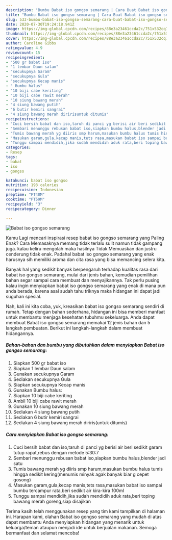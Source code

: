 ```yaml
---
description: "Bumbu Babat iso gongso semarang | Cara Buat Babat iso gongso semarang Yang Enak dan Simpel"
title: "Bumbu Babat iso gongso semarang | Cara Buat Babat iso gongso semarang Yang Enak dan Simpel"
slug: 533-bumbu-babat-iso-gongso-semarang-cara-buat-babat-iso-gongso-semarang-yang-enak-dan-simpel
date: 2020-07-30T19:24:18.941Z
image: https://img-global.cpcdn.com/recipes/88e3a23461ccda2c/751x532cq70/babat-iso-gongso-semarang-foto-resep-utama.jpg
thumbnail: https://img-global.cpcdn.com/recipes/88e3a23461ccda2c/751x532cq70/babat-iso-gongso-semarang-foto-resep-utama.jpg
cover: https://img-global.cpcdn.com/recipes/88e3a23461ccda2c/751x532cq70/babat-iso-gongso-semarang-foto-resep-utama.jpg
author: Caroline Gibbs
ratingvalue: 4.9
reviewcount: 15
recipeingredient:
- "500 gr babat iso"
- "1 lembar Daun salam"
- "secukupnya Garam"
- "secukupnya Gula"
- "secukupnya Kecap manis"
- " Bumbu halus"
- "10 biji cabe keriting"
- "10 biji cabe rawit merah"
- "10 siung bawang merah"
- "4 siung bawang putih"
- "6 butir kemiri sangrai"
- "4 siung bawang merah diririsuntuk ditumis"
recipeinstructions:
- "Cuci bersih babat dan iso,taruh di panci yg berisi air beri sedikit garam tutup rapat,rebus dengan metode 5:30:7"
- "Sembari menunggu rebusan babat iso,siapkan bumbu halus,blender jadi satu"
- "Tumis bawang merah yg diiris smp harum,masukan bumbu halus tumis hingga sedikit kering(menumis minyak agak banyak biar g cepet gosong)"
- "Masukan garam,gula,kecap manis,tets rasa,masukan babat iso sampai bumbu tercampur rata,beri sedikit air kira-kira 100ml"
- "Tunggu sampai mendidih,jika sudah mendidih aduk rata,beri toping bawang merah goreng,siap disajikan"
categories:
- Resep
tags:
- babat
- iso
- gongso

katakunci: babat iso gongso 
nutrition: 193 calories
recipecuisine: Indonesian
preptime: "PT40M"
cooktime: "PT59M"
recipeyield: "3"
recipecategory: Dinner

---
```



![Babat iso gongso semarang](https://img-global.cpcdn.com/recipes/88e3a23461ccda2c/751x532cq70/babat-iso-gongso-semarang-foto-resep-utama.jpg)

Kamu Lagi mencari inspirasi resep babat iso gongso semarang yang Paling Enak? Cara Memasaknya memang tidak terlalu sulit namun tidak gampang juga. kalau keliru mengolah maka hasilnya Tidak Memuaskan dan justru cenderung tidak enak. Padahal babat iso gongso semarang yang enak harusnya sih memiliki aroma dan cita rasa yang bisa memancing selera kita.



Banyak hal yang sedikit banyak berpengaruh terhadap kualitas rasa dari babat iso gongso semarang, mulai dari jenis bahan, kemudian pemilihan bahan segar sampai cara membuat dan menyajikannya. Tak perlu pusing kalau ingin menyiapkan babat iso gongso semarang yang enak di mana pun anda berada, karena asal sudah tahu triknya maka hidangan ini dapat jadi suguhan spesial.


Nah, kali ini kita coba, yuk, kreasikan babat iso gongso semarang sendiri di rumah. Tetap dengan bahan sederhana, hidangan ini bisa memberi manfaat untuk membantu menjaga kesehatan tubuhmu sekeluarga. Anda dapat membuat Babat iso gongso semarang memakai 12 jenis bahan dan 5 langkah pembuatan. Berikut ini langkah-langkah dalam membuat hidangannya.

<!--inarticleads1-->

##### Bahan-bahan dan bumbu yang dibutuhkan dalam menyiapkan Babat iso gongso semarang:

1. Siapkan 500 gr babat iso
1. Siapkan 1 lembar Daun salam
1. Gunakan secukupnya Garam
1. Sediakan secukupnya Gula
1. Siapkan secukupnya Kecap manis
1. Gunakan  Bumbu halus:
1. Siapkan 10 biji cabe keriting
1. Ambil 10 biji cabe rawit merah
1. Gunakan 10 siung bawang merah
1. Sediakan 4 siung bawang putih
1. Sediakan 6 butir kemiri sangrai
1. Sediakan 4 siung bawang merah diriris(untuk ditumis)




<!--inarticleads2-->

##### Cara menyiapkan Babat iso gongso semarang:

1. Cuci bersih babat dan iso,taruh di panci yg berisi air beri sedikit garam tutup rapat,rebus dengan metode 5:30:7
1. Sembari menunggu rebusan babat iso,siapkan bumbu halus,blender jadi satu
1. Tumis bawang merah yg diiris smp harum,masukan bumbu halus tumis hingga sedikit kering(menumis minyak agak banyak biar g cepet gosong)
1. Masukan garam,gula,kecap manis,tets rasa,masukan babat iso sampai bumbu tercampur rata,beri sedikit air kira-kira 100ml
1. Tunggu sampai mendidih,jika sudah mendidih aduk rata,beri toping bawang merah goreng,siap disajikan




Terima kasih telah menggunakan resep yang tim kami tampilkan di halaman ini. Harapan kami, olahan Babat iso gongso semarang yang mudah di atas dapat membantu Anda menyiapkan hidangan yang menarik untuk keluarga/teman ataupun menjadi ide untuk berjualan makanan. Semoga bermanfaat dan selamat mencoba!
